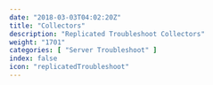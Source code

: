 ```yaml
---
date: "2018-03-03T04:02:20Z"
title: "Collectors"
description: "Replicated Troubleshoot Collectors"
weight: "1701"
categories: [ "Server Troubleshoot" ]
index: false
icon: "replicatedTroubleshoot"
---
```

